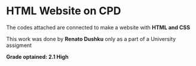 # HTML Website on CPD

The codes attached are connected to make a website with **HTML and CSS**

This work was done by **Renato Dushku** only as a part of a University assigment

**Grade optained: 2.1 High**

